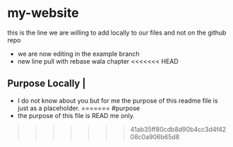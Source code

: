 # my-website
this is the line we are willing to add locally to our files and not on the github repo
* we are now editing in the example branch
* new line pull with rebase wala chapter
<<<<<<< HEAD
## Purpose Locally |
* I do not know about you but for me the purpose of this readme file is just as a placeholder.
=======
#purpose
* the purpose of this file is READ me only.
>>>>>>> 41ab35ff80cdb8d90b4cc3d4f4208c0a906b65d8
